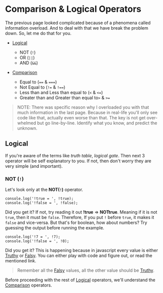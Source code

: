 # Comparison & Logical Operators

The previous page looked complicated because of a phenomena called information overload. And to deal with that we have break the problem down. So, let me do that for you.

- [Logical](#logical)

  - NOT (`!`)
  - OR (`||`)
  - AND (`&&`)

- [Comparison](#comparison)

  - Equal to (`==` & `===`)
  - Not Equal to (`!=` & `!==`)
  - Less than and Less than equal to (`<` & `<=`)
  - Greater than and Greater than equal to`>` & `>=`

> NOTE:
> There was specific reason why I overloaded you with that much information in the last page. Because in real-life you'll only see code like that, actually even worse than that. The key is not get over-whelmed but go line-by-line. Identify what you know, and predict the unknown.

## Logical

If you're aware of the terms like _truth table_, _logical gate_. Then next 3 operator will be self explanatory to you. If not, then don't worry they are very simple (and important).

### NOT (`!`)

Let's look only at the **NOT(`!`)** operator.

```javascript,editable
console.log('!true = ', !true);
console.log('!false = ', !false);
```

Did you get it?
If not, try reading it out **!true** => **NOTtrue**. Meaning if it is not `true`, then it must be `false`. Therefore,
If you put `!` before `true`, it makes it `false` and vice-versa.
But that's for boolean, how about numbers?
Try guessing the output before running the example.

```javascript,editable
console.log('!7 = ', !7);
console.log('!false = ', !0);
```

Did you get it?
This is happening because in javascript every value is either [Truthy](https://developer.mozilla.org/en-US/docs/Glossary/Truthy) or [Falsy](https://developer.mozilla.org/en-US/docs/Glossary/Falsy). You can either play with code and figure out, or read the mentioned link.

> Remember all the [Falsy](https://developer.mozilla.org/en-US/docs/Glossary/Falsy) values, all the other value should be [Truthy](https://developer.mozilla.org/en-US/docs/Glossary/Truthy).

Before proceeding with the rest of [Logical]() operators, we'll understand the [Comparison]() operators.
